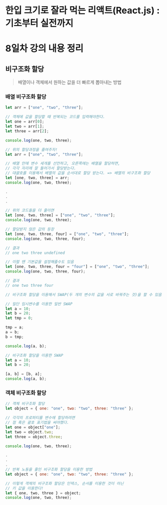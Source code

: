 # 한입 크기로 잘라 먹는 리액트(React.js) : 기초부터 실전까지

# 8일차 강의 내용 정리

## 비구조화 할당

> 배열이나 객체에서 원하는 값을 더 빠르게 뽑아내는 방법

### 배열 비구조화 할당

```javascript
let arr = ["one", "two", "three"];

// 객체에 값을 할당할 때 반복되는 코드를 입력해야한다.
let one = arr[0];
let two = arr[1];
let three = arr[2];

console.log(one, two, three);
```

```javascript
// 위의 할당과정을 줄여주자!
let arr = ["one", "two", "three"];

// 배열 안에 변수 세개를 선언하고, 오른쪽에는 배열을 할당하면,
// 각각 자리에 잘 들어가서 할당받는다.
// 대괄호를 이용해서 배열의 값을 순서대로 할당 받는다. => 배열의 비구조화 할당
let [one, two, three] = arr;
console.log(one, two, three);

.
.
.

// 위의 코드들을 더 줄이면
let [one, two, three] = ["one", "two", "three"];
console.log(one, two, three);
```

```javascript
// 할당받지 않은 값의 등장
let [one, two, three, four] = ["one", "two", "three"];
console.log(one, two, three, four);

// 결과
// one two three undefined

// 이럴 땐 기본값을 설정해줄수도 있음
let [one, two, three, four = "four"] = ["one", "two", "three"];
console.log(one, two, three, four);

// 결과
// one two three four
```

```javascript
// 비구조화 할당을 이용해서 SWAP(두 개의 변수의 값을 서로 바꿔주는 것)을 할 수 있음

// 일단 임시변수를 이용한 일반 SWAP
let a = 10;
let b = 20;
let tmp = 0;

tmp = a;
a = b;
b = tmp;

console.log(a, b);

// 비구조화 할당을 이용한 SWAP
let a = 10;
let b = 20;

[a, b] = [b, a];
console.log(a, b);
```

### 객체 비구조화 할당

```javascript
// 객체 비구조화 할당
let object = { one: "one", two: "two", three: "three" };

// 각각의 프로퍼티를 변수에 할당하려면
// 점 혹은 괄호 표기법을 써야했다.
let one = object["one"];
let two = object.two;
let three = object.three;

console.log(one, two, three);

.
.
.
// 반복 노동을 줄인 비구조화 할당을 이용한 방법
let object = { one: "one", two: "two", three: "three" };

// 이렇게 객체의 비구조화 할당은 인덱스, 순서를 이용한 것이 아닌
// 키 값을 이용한다!
let { one, two, three } = object;
console.log(one, two, three);
```

```javascript
```

```javascript
```

```javascript
```

```javascript
```

```javascript
```

```javascript
```

```javascript
```

```javascript
```

```javascript
```

